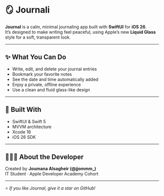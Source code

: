 # 🪞 Journali

**Journal** is a calm, minimal journaling app built with **SwiftUI** for **iOS 26**.  
It’s designed to make writing feel peaceful, using Apple’s new **Liquid Glass** style for a soft, transparent look.

---

## ✨ What You Can Do

- Write, edit, and delete your journal entries  
- Bookmark your favorite notes  
- See the date and time automatically added  
- Enjoy a private, offline experience  
- Use a clean and fluid glass-like design

---

## 🧠 Built With

- SwiftUI & Swift 5  
- MVVM architecture  
- Xcode 16  
- iOS 26 SDK  

---

## 👩🏻‍💻 About the Developer

Created by **Joumana Alsagheir (@jjommm_)**  
IT Student · Apple Developer Academy Cohort  

---

⭐️ *If you like Journal, give it a star on GitHub!*
